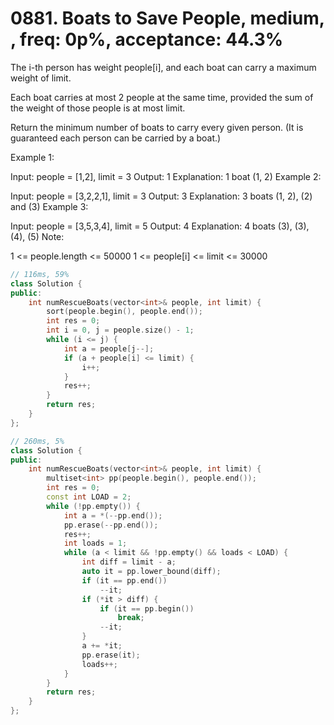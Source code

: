# 0881. Boats to Save People, medium, , freq: 0p%, acceptance: 44.3%

The i-th person has weight people[i], and each boat can carry a maximum weight of limit.

Each boat carries at most 2 people at the same time, provided the sum of the weight of those people is at most limit.

Return the minimum number of boats to carry every given person.  (It is guaranteed each person can be carried by a boat.)

 

Example 1:

Input: people = [1,2], limit = 3
Output: 1
Explanation: 1 boat (1, 2)
Example 2:

Input: people = [3,2,2,1], limit = 3
Output: 3
Explanation: 3 boats (1, 2), (2) and (3)
Example 3:

Input: people = [3,5,3,4], limit = 5
Output: 4
Explanation: 4 boats (3), (3), (4), (5)
Note:

1 <= people.length <= 50000
1 <= people[i] <= limit <= 30000

```c++
// 116ms, 59%
class Solution {
public:
    int numRescueBoats(vector<int>& people, int limit) {
        sort(people.begin(), people.end());
        int res = 0;
        int i = 0, j = people.size() - 1;
        while (i <= j) {
            int a = people[j--];
            if (a + people[i] <= limit) {
                i++;
            }
            res++;
        }
        return res;
    }
};

// 260ms, 5%
class Solution {
public:
    int numRescueBoats(vector<int>& people, int limit) {
        multiset<int> pp(people.begin(), people.end());
        int res = 0;
        const int LOAD = 2;
        while (!pp.empty()) {
            int a = *(--pp.end());
            pp.erase(--pp.end());
            res++;
            int loads = 1;
            while (a < limit && !pp.empty() && loads < LOAD) {
                int diff = limit - a;
                auto it = pp.lower_bound(diff);
                if (it == pp.end())
                    --it;
                if (*it > diff) {
                    if (it == pp.begin())
                        break;
                    --it;
                }
                a += *it;
                pp.erase(it);
                loads++;
            }
        }
        return res;
    }
};
```
